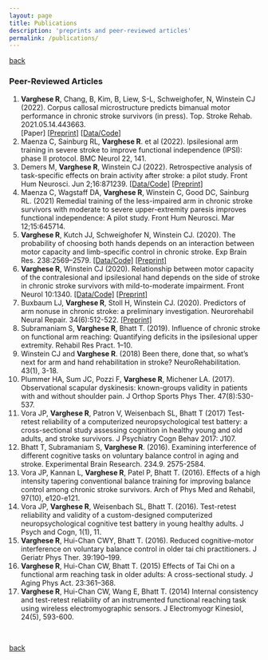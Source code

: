 ```yaml
---
layout: page
title: Publications
description: 'preprints and peer-reviewed articles'
permalink: /publications/
---
```

[back](https://rinivarg.github.io)<br>

### Peer-Reviewed Articles
1.	**Varghese R**, Chang, B, Kim, B, Liew, S-L, Schweighofer, N, Winstein CJ (2022). Corpus callosal microstructure predicts bimanual motor performance in chronic stroke survivors (in press). Top. Stroke Rehab. 2021.05.14.443663.<br>
  [Paper] <space> [[Preprint]](https://www.biorxiv.org/content/10.1101/2021.05.14.443663v2) <space> [[Data/Code]](https://github.com/rinivarg/bmCCdiff)   
3.	Maenza C, Sainburg RL, **Varghese R**. et al (2022). Ipsilesional arm training in severe stroke to improve functional independence (IPSI): phase II protocol. BMC Neurol 22, 141. 
4.	Demers M, **Varghese R**, Winstein CJ (2022). Retrospective analysis of task-specific effects on brain activity after stroke: a pilot study. Front Hum Neurosci. Jun 2;16:871239. [[Data/Code]](https://github.com/rinivarg/BCAR)   [[Preprint]](https://www.medrxiv.org/content/10.1101/2021.08.20.21260371v1)
5.	Maenza C, Wagstaff DA, **Varghese R**, Winstein C, Good DC, Sainburg RL. (2021) Remedial training of the less-impaired arm in chronic stroke survivors with moderate to severe upper-extremity paresis improves functional independence: A pilot study. Front Hum Neurosci. Mar 12;15:645714. 
6.	**Varghese R**, Kutch JJ, Schweighofer N, Winstein CJ. (2020). The probability of choosing both hands depends on an interaction between motor capacity and limb-specific control in chronic stroke. Exp Brain Res. 238:2569–2579.	[[Data/Code]](https://github.com/rinivarg/bmAAUT)   [[Preprint]](https://doi.org/10.1101/2020.05.20.20104299)
7.	**Varghese R**, Winstein CJ (2020). Relationship between motor capacity of the contralesional and ipsilesional hand depends on the side of stroke in chronic stroke survivors with mild-to-moderate impairment. Front Neurol 10:1340.     [[Data/Code]](https://github.com/rinivarg/ilWMFT)   [[Preprint]](https://www.biorxiv.org/content/10.1101/635136v2.full)
8.	Buxbaum LJ, **Varghese R**, Stoll H, Winstein CJ. (2020). Predictors of arm nonuse in chronic stroke: a preliminary investigation. Neurorehabil Neural Repair. 34(6):512-522.     [[Preprint]](https://www.biorxiv.org/content/10.1101/702159v1)
9.	Subramaniam S, **Varghese R**, Bhatt T. (2019). Influence of chronic stroke on functional arm reaching: Quantifying deficits in the ipsilesional upper extremity. Rehabil Res Pract. 1–10. 
10.	Winstein CJ and **Varghese R**. (2018) Been there, done that, so what’s next for arm and hand rehabilitation in stroke? NeuroRehabilitation. 43(1), 3-18. 
11.	Plummer HA, Sum JC, Pozzi F, **Varghese R**, Michener LA. (2017). Observational scapular dyskinesis: known-groups validity in patients with and without shoulder pain. J Orthop Sports Phys Ther. 47(8):530-537.
12.	Vora JP, **Varghese R**, Patron V, Weisenbach SL, Bhatt T (2017) Test-retest reliability of a computerized neuropsychological test battery: a cross-sectional study assessing cognition in healthy young and old adults, and stroke survivors. J Psychiatry Cogn Behav 2017: J107.
13.	Bhatt T, Subramaniam S, **Varghese R**. (2016). Examining interference of different cognitive tasks on voluntary balance control in aging and stroke. Experimental Brain Research. 234.9. 2575-2584.
14.	Vora JP, Kannan L, **Varghese R**, Patel P, Bhatt T. (2016). Effects of a high intensity tapering conventional balance training for improving balance control among chronic stroke survivors. Arch of Phys Med and Rehabil, 97(10), e120-e121.
15.	Vora JP, **Varghese R**, Weisenbach SL, Bhatt T. (2016). Test-retest reliability and validity of a custom-designed computerized neuropsychological cognitive test battery in young healthy adults. J Psych and Cogn, 1(1), 11.
16.	**Varghese R**, Hui-Chan CWY, Bhatt T. (2016). Reduced cognitive-motor interference on voluntary balance control in older tai chi practitioners. J Geriatr Phys Ther. 39:190–199. 
17.	**Varghese R**, Hui-Chan CW, Bhatt T. (2015) Effects of Tai Chi on a functional arm reaching task in older adults: A cross-sectional study. J Aging Phys Act. 23:361–368. 
18.	**Varghese R**, Hui-Chan CW, Wang E, Bhatt T. (2014) Internal consistency and test-retest reliability of an instrumented functional reaching task using wireless electromyographic sensors. J Electromyogr Kinesiol, 24(5), 593-600.
<br>

[back](https://rinivarg.github.io)
